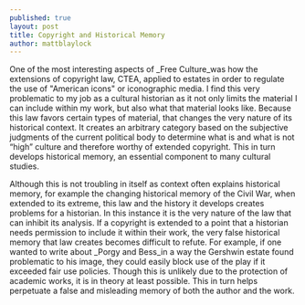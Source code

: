 ```yaml
---
published: true
layout: post
title: Copyright and Historical Memory
author: mattblaylock
---
```


One of the most interesting aspects of _Free Culture_was how the extensions of copyright law, CTEA, applied to estates in order to regulate the use of "American icons" or iconographic media.  I find this very problematic to my job as a cultural historian as it not only limits the material I can include within my work, but also what that material looks like.  Because this law favors certain types of material, that changes the very nature of its historical context.  It creates an arbitrary category based on the subjective judgments of the current political body to determine what is and what is not “high” culture and therefore worthy of extended copyright.  This in turn develops historical memory, an essential component to many cultural studies.  

Although this is not troubling in itself as context often explains historical memory, for example the changing historical memory of the Civil War, when extended to its extreme, this law and the history it develops creates problems for a historian. In this instance it is the very nature of the law that can inhibit its analysis.  If a copyright is extended to a point that a historian needs permission to include it within their work, the very false historical memory that law creates becomes difficult to refute.  For example, if one wanted to write about _Porgy and Bess_in a way the Gershwin estate found problematic to his image, they could easily block use of the play if it exceeded fair use policies.  Though this is unlikely due to the protection of academic works, it is in theory at least possible.  This in turn helps perpetuate a false and misleading memory of both the author and the work.